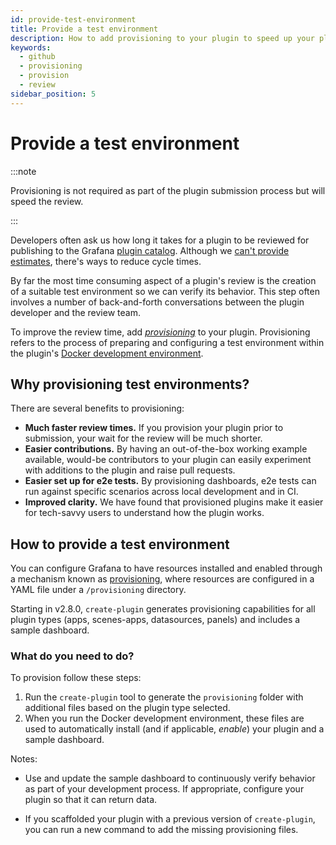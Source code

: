 ```yaml
---
id: provide-test-environment
title: Provide a test environment
description: How to add provisioning to your plugin to speed up your plugin review process.
keywords:
  - github
  - provisioning
  - provision
  - review
sidebar_position: 5
---
```


# Provide a test environment

:::note

Provisioning is not required as part of the plugin submission process but will speed the review.

:::

Developers often ask us how long it takes for a plugin to be reviewed for publishing to the Grafana [plugin catalog](https://grafana.com/plugins). Although we [can't provide estimates](/publish-a-plugin/publish-a-plugin#how-long-does-it-take-to-review-a-submission), there's ways to reduce cycle times.

By far the most time consuming aspect of a plugin's review is the creation of a suitable test environment so we can verify its behavior. This step often involves a number of back-and-forth conversations between the plugin developer and the review team.

To improve the review time, add [_provisioning_](https://grafana.com/docs/grafana/latest/administration/provisioning/#provision-grafana) to your plugin. Provisioning refers to the process of preparing and configuring a test environment within the plugin's [Docker development environment](/set-up/index.md).

## Why provisioning test environments?

There are several benefits to provisioning:

- **Much faster review times.** If you provision your plugin prior to submission, your wait for the review will be much shorter.
- **Easier contributions.** By having an out-of-the-box working example available, would-be contributors to your plugin can easily experiment with additions to the plugin and raise pull requests.
- **Easier set up for e2e tests.** By provisioning dashboards, e2e tests can run against specific scenarios across local development and in CI.
- **Improved clarity.** We have found that provisioned plugins make it easier for tech-savvy users to understand how the plugin works.

## How to provide a test environment

You can configure Grafana to have resources installed and enabled through a mechanism known as [provisioning](https://grafana.com/docs/grafana/latest/administration/provisioning/#provision-grafana), where resources are configured in a YAML file under a `/provisioning` directory.

Starting in v2.8.0, `create-plugin` generates provisioning capabilities for all plugin types (apps, scenes-apps, datasources, panels) and includes a sample dashboard.

### What do you need to do?

To provision follow these steps:

1. Run the `create-plugin` tool to generate the `provisioning` folder with additional files based on the plugin type selected.
1. When you run the Docker development environment, these files are used to automatically install (and if applicable, _enable_) your plugin and a sample dashboard.

Notes:

- Use and update the sample dashboard to continuously verify behavior as part of your development process. If appropriate, configure your plugin so that it can return data.

- If you scaffolded your plugin with a previous version of `create-plugin`, you can run a new command to add the missing provisioning files.




